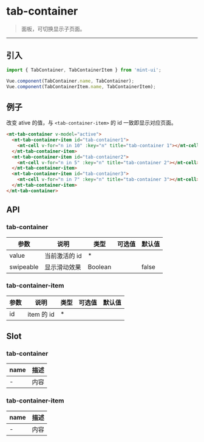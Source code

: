 # tab-container

> 面板，可切换显示子页面。

----------

## 引入

```javascript
import { TabContainer, TabContainerItem } from 'mint-ui';

Vue.component(TabContainer.name, TabContainer);
Vue.component(TabContainerItem.name, TabContainerItem);
```

## 例子

改变 ative 的值，与 `<tab-container-item>` 的 id 一致即显示对应页面。

```html
<mt-tab-container v-model="active">
  <mt-tab-container-item id="tab-container1">
    <mt-cell v-for="n in 10" :key="n" title="tab-container 1"></mt-cell>
  </mt-tab-container-item>
  <mt-tab-container-item id="tab-container2">
    <mt-cell v-for="n in 5" :key="n" title="tab-container 2"></mt-cell>
  </mt-tab-container-item>
  <mt-tab-container-item id="tab-container3">
    <mt-cell v-for="n in 7" :key="n" title="tab-container 3"></mt-cell>
  </mt-tab-container-item>
</mt-tab-container>
```

## API
### tab-container

| 参数 | 说明 | 类型 | 可选值 | 默认值 |
|------|-------|---------|-------|--------|
| value | 当前激活的 id | * | | |
| swipeable | 显示滑动效果 | Boolean | | false |

### tab-container-item

| 参数 | 说明 | 类型 | 可选值 | 默认值 |
|------|-------|---------|-------|--------|
| id | item 的 id | * | | |


## Slot
### tab-container
| name | 描述 |
|------|--------|
| - | 内容 |

### tab-container-item
| name | 描述 |
|------|--------|
| - | 内容 |


<script>
  export default {
    data: function(){
      return {
        active:""
      }
    },
    methods:{
    }
  };
</script>
